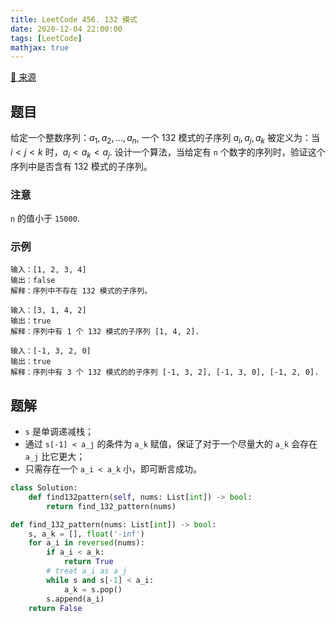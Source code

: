 ```yaml
---
title: LeetCode 456. 132 模式
date: 2020-12-04 22:00:00
tags: [LeetCode]
mathjax: true
---
```


[:link: 来源](https://leetcode-cn.com/problems/132-pattern/)

## 题目

给定一个整数序列：$a_1, a_2, \dots, a_n$, 一个 132 模式的子序列 $a_i, a_j, a_k$ 被定义为：当 $i < j < k$ 时，$a_i < a_k < a_j$. 设计一个算法，当给定有 `n` 个数字的序列时，验证这个序列中是否含有 132 模式的子序列。

### 注意

`n` 的值小于 `15000`.

### 示例

```raw
输入：[1, 2, 3, 4]
输出：false
解释：序列中不存在 132 模式的子序列。
```

```raw
输入：[3, 1, 4, 2]
输出：true
解释：序列中有 1 个 132 模式的子序列 [1, 4, 2].
```

```raw
输入：[-1, 3, 2, 0]
输出：true
解释：序列中有 3 个 132 模式的的子序列 [-1, 3, 2], [-1, 3, 0], [-1, 2, 0].
```

<!-- more -->

## 题解

- `s` 是单调递减栈；
- 通过 `s[-1] < a_j` 的条件为 `a_k` 赋值，保证了对于一个尽量大的 `a_k` 会存在 `a_j` 比它更大；
- 只需存在一个 `a_i < a_k` 小，即可断言成功。

```python
class Solution:
    def find132pattern(self, nums: List[int]) -> bool:
        return find_132_pattern(nums)

def find_132_pattern(nums: List[int]) -> bool:
    s, a_k = [], float('-inf')
    for a_i in reversed(nums):
        if a_i < a_k:
            return True
        # treat a_i as a_j
        while s and s[-1] < a_i:
            a_k = s.pop()
        s.append(a_i)
    return False
```
